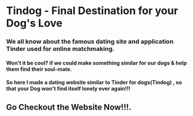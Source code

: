 # Tindog - Final Destination for your Dog's Love

### We all know about the famous dating site and application Tinder used for online matchmaking.
#### Won't it be cool? if we could make something similar for our dogs & help them find their soul-mate.
#### So here I made a dating website similar to Tinder for dogs(Tindog) , so that your Dog won't find itself lonely ever again!!!
## Go Checkout the Website Now!!!.
